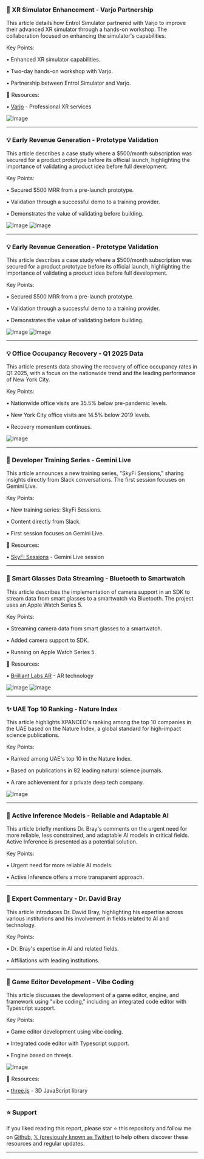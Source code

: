 ### 🤖 XR Simulator Enhancement - Varjo Partnership

This article details how Entrol Simulator partnered with Varjo to improve their advanced XR simulator through a hands-on workshop.  The collaboration focused on enhancing the simulator's capabilities.

Key Points:

• Enhanced XR simulator capabilities.


• Two-day hands-on workshop with Varjo.


• Partnership between Entrol Simulator and Varjo.


🔗 Resources:

• [Varjo](https://x.com/varjodotcom) - Professional XR services


![Image](https://pbs.twimg.com/ext_tw_video_thumb/1929855268088619008/pu/img/2wO2FckcnoPkj1-Q.jpg)


---
### 💡 Early Revenue Generation - Prototype Validation

This article describes a case study where a $500/month subscription was secured for a product prototype before its official launch, highlighting the importance of validating a product idea before full development.

Key Points:

• Secured $500 MRR from a pre-launch prototype.


• Validation through a successful demo to a training provider.


• Demonstrates the value of validating before building.



![Image](https://pbs.twimg.com/media/Gsg3qI3b0AM00Zv?format=jpg&name=small)
![Image](https://pbs.twimg.com/amplify_video_thumb/1929853650039701504/img/026vdKZlmhS0n5g9.jpg)


---
### 💡 Early Revenue Generation - Prototype Validation

This article describes a case study where a $500/month subscription was secured for a product prototype before its official launch, highlighting the importance of validating a product idea before full development.

Key Points:

• Secured $500 MRR from a pre-launch prototype.


• Validation through a successful demo to a training provider.


• Demonstrates the value of validating before building.



![Image](https://pbs.twimg.com/amplify_video_thumb/1929853358149713920/img/ul1H5fNGoaWNZmne.jpg)
![Image](https://pbs.twimg.com/media/Gsg3bJ9b0AAc9Fr?format=jpg&name=small)


---
### 💡 Office Occupancy Recovery - Q1 2025 Data

This article presents data showing the recovery of office occupancy rates in Q1 2025, with a focus on the nationwide trend and the leading performance of New York City.

Key Points:

• Nationwide office visits are 35.5% below pre-pandemic levels.


• New York City office visits are 14.5% below 2019 levels.


• Recovery momentum continues.



![Image](https://pbs.twimg.com/ext_tw_video_thumb/1929639535664607232/pu/img/q6myg_thCMb47xtv.jpg)


---
### 🚀  Developer Training Series - Gemini Live

This article announces a new training series, "SkyFi Sessions," sharing insights directly from Slack conversations.  The first session focuses on Gemini Live.

Key Points:

• New training series: SkyFi Sessions.


• Content directly from Slack.


• First session focuses on Gemini Live.


🔗 Resources:

• [SkyFi Sessions](https://sessions4skyfi.substack.com/p/session-1-gemini-live…) - Gemini Live session


---
### 🤖 Smart Glasses Data Streaming - Bluetooth to Smartwatch

This article describes the implementation of camera support in an SDK to stream data from smart glasses to a smartwatch via Bluetooth. The project uses an Apple Watch Series 5.

Key Points:

• Streaming camera data from smart glasses to a smartwatch.


• Added camera support to SDK.


• Running on Apple Watch Series 5.


🔗 Resources:

• [Brilliant Labs AR](https://x.com/brilliantlabsAR) - AR technology


![Image](https://pbs.twimg.com/amplify_video_thumb/1929544857158287360/img/5tRKp1Kp30DlbUkd.jpg)
![Image](https://pbs.twimg.com/amplify_video_thumb/1927018864551821312/img/HPwz2Hnp0suEnzOU?format=jpg&name=240x240)


---
### ✨ UAE Top 10 Ranking - Nature Index

This article highlights XPANCEO's ranking among the top 10 companies in the UAE based on the Nature Index, a global standard for high-impact science publications.

Key Points:

• Ranked among UAE's top 10 in the Nature Index.


• Based on publications in 82 leading natural science journals.


• A rare achievement for a private deep tech company.



![Image](https://pbs.twimg.com/media/GscbOvDWIAA4kjC?format=jpg&name=small)


---
### 🤖  Active Inference Models - Reliable and Adaptable AI

This article briefly mentions Dr. Bray's comments on the urgent need for more reliable, less constrained, and adaptable AI models in critical fields.  Active Inference is presented as a potential solution.

Key Points:

• Urgent need for more reliable AI models.


• Active Inference offers a more transparent approach.



---
### 🤖  Expert Commentary - Dr. David Bray

This article introduces Dr. David Bray, highlighting his expertise across various institutions and his involvement in fields related to AI and technology.

Key Points:


• Dr. Bray's expertise in AI and related fields.


• Affiliations with leading institutions.



---
### 🚀 Game Editor Development - Vibe Coding

This article discusses the development of a game editor, engine, and framework using "vibe coding," including an integrated code editor with Typescript support.

Key Points:

• Game editor development using vibe coding.


• Integrated code editor with Typescript support.


• Engine based on threejs.



![Image](https://pbs.twimg.com/amplify_video_thumb/1928989619577593856/img/kskIo5pnY0jX2p2O.jpg)

🔗 Resources:

• [three.js](https://x.com/threejs) - 3D JavaScript library


---

### ⭐️ Support

If you liked reading this report, please star ⭐️ this repository and follow me on [Github](https://github.com/Drix10), [𝕏 (previously known as Twitter)](https://x.com/DRIX_10_) to help others discover these resources and regular updates.

---